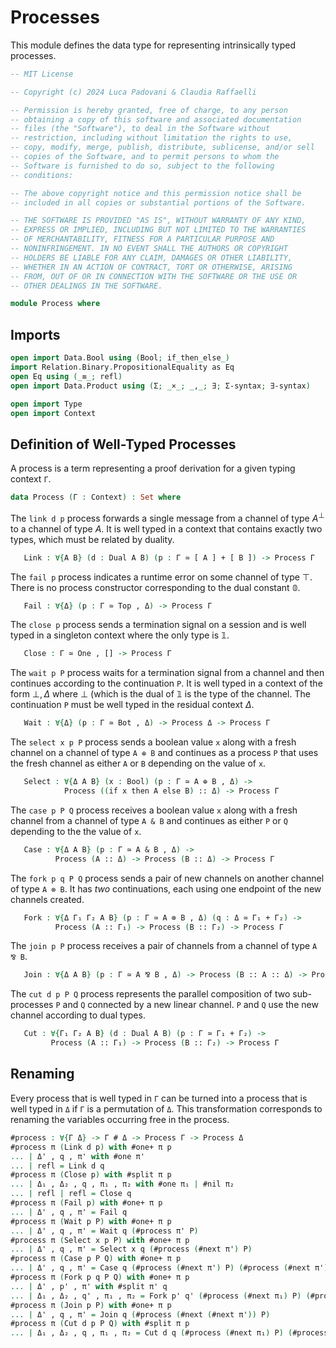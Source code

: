 # Processes

This module defines the data type for representing intrinsically
typed processes.

```agda
-- MIT License

-- Copyright (c) 2024 Luca Padovani & Claudia Raffaelli

-- Permission is hereby granted, free of charge, to any person
-- obtaining a copy of this software and associated documentation
-- files (the "Software"), to deal in the Software without
-- restriction, including without limitation the rights to use,
-- copy, modify, merge, publish, distribute, sublicense, and/or sell
-- copies of the Software, and to permit persons to whom the
-- Software is furnished to do so, subject to the following
-- conditions:

-- The above copyright notice and this permission notice shall be
-- included in all copies or substantial portions of the Software.

-- THE SOFTWARE IS PROVIDED "AS IS", WITHOUT WARRANTY OF ANY KIND,
-- EXPRESS OR IMPLIED, INCLUDING BUT NOT LIMITED TO THE WARRANTIES
-- OF MERCHANTABILITY, FITNESS FOR A PARTICULAR PURPOSE AND
-- NONINFRINGEMENT. IN NO EVENT SHALL THE AUTHORS OR COPYRIGHT
-- HOLDERS BE LIABLE FOR ANY CLAIM, DAMAGES OR OTHER LIABILITY,
-- WHETHER IN AN ACTION OF CONTRACT, TORT OR OTHERWISE, ARISING
-- FROM, OUT OF OR IN CONNECTION WITH THE SOFTWARE OR THE USE OR
-- OTHER DEALINGS IN THE SOFTWARE.

module Process where
```

## Imports

```agda
open import Data.Bool using (Bool; if_then_else_)
import Relation.Binary.PropositionalEquality as Eq
open Eq using (_≡_; refl)
open import Data.Product using (Σ; _×_; _,_; ∃; Σ-syntax; ∃-syntax)

open import Type
open import Context
```

## Definition of Well-Typed Processes

A process is a term representing a proof derivation for a given
typing context `Γ`.

```agda
data Process (Γ : Context) : Set where
```

The `link d p` process forwards a single message from a channel of
type $A^⊥$ to a channel of type $A$. It is well typed in a context
that contains exactly two types, which must be related by duality.

```agda
   Link : ∀{A B} (d : Dual A B) (p : Γ ≃ [ A ] + [ B ]) -> Process Γ
```

The `fail p` process indicates a runtime error on some channel of
type $⊤$. There is no process constructor corresponding to the dual
constant $\mathbb{0}$.

```agda
   Fail : ∀{Δ} (p : Γ ≃ Top , Δ) -> Process Γ
```

The `close p` process sends a termination signal on a session and is
well typed in a singleton context where the only type is
$\mathbb{1}$.

```agda
   Close : Γ ≃ One , [] -> Process Γ
```

The `wait p P` process waits for a termination signal from a channel
and then continues according to the continuation `P`. It is well
typed in a context of the form $⊥, Δ$ where $⊥$ (which is the dual
of $\mathbb{1}$ is the type of the channel. The continuation `P`
must be well typed in the residual context $Δ$.

```agda
   Wait : ∀{Δ} (p : Γ ≃ Bot , Δ) -> Process Δ -> Process Γ
```

The `select x p P` process sends a boolean value `x` along with a
fresh channel on a channel of type `A ⊕ B` and continues as a
process `P` that uses the fresh channel as either `A` or `B`
depending on the value of `x`.

```agda
   Select : ∀{Δ A B} (x : Bool) (p : Γ ≃ A ⊕ B , Δ) ->
            Process ((if x then A else B) :: Δ) -> Process Γ
```

The `case p P Q` process receives a boolean value `x` along with a
fresh channel from a channel of type `A & B` and continues as either
`P` or `Q` depending to the the value of `x`.

```agda
   Case : ∀{Δ A B} (p : Γ ≃ A & B , Δ) ->
          Process (A :: Δ) -> Process (B :: Δ) -> Process Γ
```

The `fork p q P Q` process sends a pair of new channels on another
channel of type `A ⊗ B`. It has *two* continuations, each using one
endpoint of the new channels created.

```agda
   Fork : ∀{Δ Γ₁ Γ₂ A B} (p : Γ ≃ A ⊗ B , Δ) (q : Δ ≃ Γ₁ + Γ₂) ->
          Process (A :: Γ₁) -> Process (B :: Γ₂) -> Process Γ
```

The `join p P` process receives a pair of channels from a channel of
type `A ⅋ B`.

```agda
   Join : ∀{Δ A B} (p : Γ ≃ A ⅋ B , Δ) -> Process (B :: A :: Δ) -> Process Γ
```

The `cut d p P Q` process represents the parallel composition of two
sub-processes `P` and `Q` connected by a new linear channel. `P` and
`Q` use the new channel according to dual types.

```agda
   Cut : ∀{Γ₁ Γ₂ A B} (d : Dual A B) (p : Γ ≃ Γ₁ + Γ₂) ->
         Process (A :: Γ₁) -> Process (B :: Γ₂) -> Process Γ
```

## Renaming

Every process that is well typed in `Γ` can be turned into a process
that is well typed in `Δ` if `Γ` is a permutation of `Δ`. This
transformation corresponds to renaming the variables occurring free
in the process.

```agda
#process : ∀{Γ Δ} -> Γ # Δ -> Process Γ -> Process Δ
#process π (Link d p) with #one+ π p
... | Δ' , q , π' with #one π'
... | refl = Link d q
#process π (Close p) with #split π p
... | Δ₁ , Δ₂ , q , π₁ , π₂ with #one π₁ | #nil π₂
... | refl | refl = Close q
#process π (Fail p) with #one+ π p
... | Δ' , q , π' = Fail q
#process π (Wait p P) with #one+ π p
... | Δ' , q , π' = Wait q (#process π' P)
#process π (Select x p P) with #one+ π p
... | Δ' , q , π' = Select x q (#process (#next π') P)
#process π (Case p P Q) with #one+ π p
... | Δ' , q , π' = Case q (#process (#next π') P) (#process (#next π') Q)
#process π (Fork p q P Q) with #one+ π p
... | Δ' , p' , π' with #split π' q
... | Δ₁ , Δ₂ , q' , π₁ , π₂ = Fork p' q' (#process (#next π₁) P) (#process (#next π₂) Q)
#process π (Join p P) with #one+ π p
... | Δ' , q , π' = Join q (#process (#next (#next π')) P)
#process π (Cut d p P Q) with #split π p
... | Δ₁ , Δ₂ , q , π₁ , π₂ = Cut d q (#process (#next π₁) P) (#process (#next π₂) Q)
```
